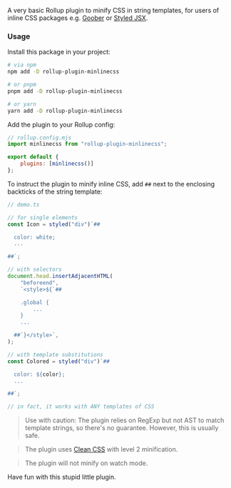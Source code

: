 A very basic Rollup plugin to minify CSS in string templates, for users of
inline CSS packages e.g. [Goober](https://github.com/cristianbote/goober) or
[Styled JSX](https://github.com/vercel/styled-jsx).

### Usage

Install this package in your project:

```bash
# via npm
npm add -D rollup-plugin-minlinecss

# or pnpm
pnpm add -D rollup-plugin-minlinecss

# or yarn
yarn add -D rollup-plugin-minlinecss
```

Add the plugin to your Rollup config:

```mjs
// rollup.config.mjs
import minlinecss from "rollup-plugin-minlinecss";

export default {
	plugins: [minlinecss()]
};
```

To instruct the plugin to minify inline CSS, add `##` next to the enclosing
backticks of the string template:

```ts
// demo.ts

// for single elements
const Icon = styled("div")`##

  color: white;
  ...

##`;

// with selectors
document.head.insertAdjacentHTML(
	"beforeend",
	`<style>${`##

    .global {
        ...
    }
    ...

  ##`}</style>`,
);

// with template substitutions
const Colored = styled("div")`##

  color: ${color};
  ...

##`;

// in fact, it works with ANY templates of CSS
```

> Use with caution: The plugin relies on RegExp but not AST to match template
> strings, so there's no guarantee. However, this is usually safe.

> The plugin uses [Clean CSS](https://github.com/clean-css/clean-css) with level
> 2 minification.

> The plugin will not minify on watch mode.

Have fun with this stupid little plugin.

